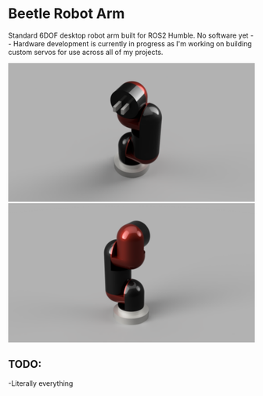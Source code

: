 # Beetle Robot Arm

Standard 6DOF desktop robot arm built for ROS2 Humble. No software yet -- Hardware development is currently in progress as I'm working on building custom servos for use across all of my projects.


![Beetle_Anterior](Beetle_Anterior.png)
![Beetle_Posterior](Beetle_Posterior.png)


## TODO:
-Literally everything
